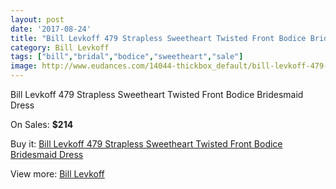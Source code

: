 ```yaml
---
layout: post
date: '2017-08-24'
title: "Bill Levkoff 479 Strapless Sweetheart Twisted Front Bodice Bridesmaid Dress"
category: Bill Levkoff
tags: ["bill","bridal","bodice","sweetheart","sale"]
image: http://www.eudances.com/14044-thickbox_default/bill-levkoff-479-strapless-sweetheart-twisted-front-bodice-bridesmaid-dress.jpg
---
```

Bill Levkoff 479 Strapless Sweetheart Twisted Front Bodice Bridesmaid Dress

On Sales: **$214**
<a href="https://www.eudances.com/en/bill-levkoff/4214-bill-levkoff-479-strapless-sweetheart-twisted-front-bodice-bridesmaid-dress.html"><amp-img layout="responsive" width="600" height="600" src="//www.eudances.com/14044-thickbox_default/bill-levkoff-479-strapless-sweetheart-twisted-front-bodice-bridesmaid-dress.jpg" alt="Bill Levkoff 479 Strapless Sweetheart Twisted Front Bodice Bridesmaid Dress 0" /></a>
<a href="https://www.eudances.com/en/bill-levkoff/4214-bill-levkoff-479-strapless-sweetheart-twisted-front-bodice-bridesmaid-dress.html"><amp-img layout="responsive" width="600" height="600" src="//www.eudances.com/14047-thickbox_default/bill-levkoff-479-strapless-sweetheart-twisted-front-bodice-bridesmaid-dress.jpg" alt="Bill Levkoff 479 Strapless Sweetheart Twisted Front Bodice Bridesmaid Dress 1" /></a>
<a href="https://www.eudances.com/en/bill-levkoff/4214-bill-levkoff-479-strapless-sweetheart-twisted-front-bodice-bridesmaid-dress.html"><amp-img layout="responsive" width="600" height="600" src="//www.eudances.com/14046-thickbox_default/bill-levkoff-479-strapless-sweetheart-twisted-front-bodice-bridesmaid-dress.jpg" alt="Bill Levkoff 479 Strapless Sweetheart Twisted Front Bodice Bridesmaid Dress 2" /></a>
<a href="https://www.eudances.com/en/bill-levkoff/4214-bill-levkoff-479-strapless-sweetheart-twisted-front-bodice-bridesmaid-dress.html"><amp-img layout="responsive" width="600" height="600" src="//www.eudances.com/14045-thickbox_default/bill-levkoff-479-strapless-sweetheart-twisted-front-bodice-bridesmaid-dress.jpg" alt="Bill Levkoff 479 Strapless Sweetheart Twisted Front Bodice Bridesmaid Dress 3" /></a>

Buy it: [Bill Levkoff 479 Strapless Sweetheart Twisted Front Bodice Bridesmaid Dress](https://www.eudances.com/en/bill-levkoff/4214-bill-levkoff-479-strapless-sweetheart-twisted-front-bodice-bridesmaid-dress.html "Bill Levkoff 479 Strapless Sweetheart Twisted Front Bodice Bridesmaid Dress")

View more: [Bill Levkoff](https://www.eudances.com/en/57-bill-levkoff "Bill Levkoff")